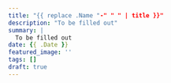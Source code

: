 ```yaml
---
title: "{{ replace .Name "-" " " | title }}"
description: "To be filled out"
summary: |
  To be filled out
date: {{ .Date }}
featured_image: ''
tags: []
draft: true
---
```


